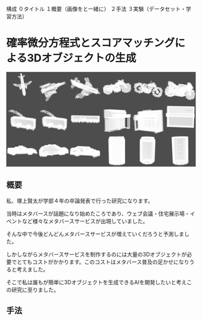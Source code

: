 構成
０タイトル
１概要（画像をと一緒に）
２手法
３実験（データセット・学習方法）

# 確率微分方程式とスコアマッチングによる3Dオブジェクトの生成
![3D voxel data that are made by ai](assets/result1.png)

## 概要
私、塚上賢太が学部４年の卒論発表で行った研究になります。

当時はメタバースが話題になり始めたころであり、ウェブ会議・住宅展示場・イベントなど様々なメタバースサービスが出現していました。

そんな中で今後どんどんメタバースサービスが増えていくだろうと予測しました。

しかしながらメタバースサービスを制作するのには大量の3Dオブジェクトが必要でとてもコストがかかります。このコストはメタバース普及の足かせになりうると考えました。

そこで私は誰もが簡単に3Dオブジェクトを生成できるAIを開発したいと考えこの研究に至りました。

## 手法



